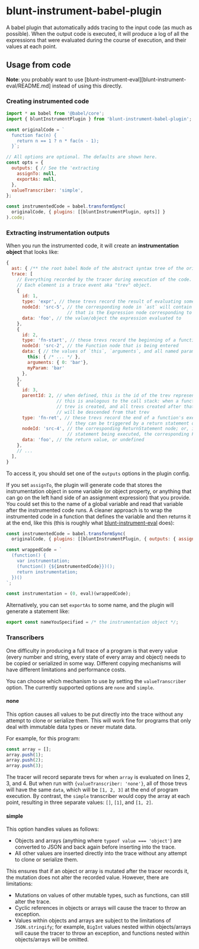 # blunt-instrument-babel-plugin

A babel plugin that automatically adds tracing to the input code (as much as possible).
When the output code is executed, it will produce a log of all the expressions that were evaluated during the course of execution, and their values at each point.

## Usage from code

**Note**: you probably want to use [blunt-instrument-eval][blunt-instrument-eval/README.md] instead of using this directly.

### Creating instrumented code

```javascript
import * as babel from '@babel/core';
import { bluntInstrumentPlugin } from 'blunt-instrument-babel-plugin';

const originalCode = `
  function fac(n) {
    return n == 1 ? n * fac(n - 1);
  }`;

// All options are optional. The defaults are shown here.
const opts = {
  outputs: { // See the 'extracting
    assignTo: null,
    exportAs: null,
  },
  valueTranscriber: 'simple',
};

const instrumentedCode = babel.transformSync(
  originalCode, { plugins: [[bluntInstrumentPlugin, opts]] }
).code;
```

### Extracting instrumentation outputs

When you run the instrumented code, it will create an **instrumentation object** that looks like:

```javascript
{
  ast: { /** the root babel Node of the abstract syntax tree of the original code */ },
  trace: [
    // Everything recorded by the tracer during execution of the code.
    // Each element is a trace event aka "trev" object.
    {
      id: 1,
      type: 'expr', // these trevs record the result of evaluating some expression
      nodeId: 'src-5', // the corresponding node in `ast` will contain a field `extra.biNodeId` that matches this;
                       // that is the Expression node corresponding to the expression that was evaluated
      data: 'foo', // the value/object the expression evaluated to
    },
    {
      id: 2,
      type: 'fn-start', // these trevs record the beginning of a function's execution
      nodeId: 'src-2', // the Function node that is being entered
      data: { // the values of `this`, `arguments`, and all named parameters, at the beginning of the function's execution
        this: { /* ... */ },
        arguments: { 0: 'bar'},
        myParam: 'bar'
      },
    },
    {
      id: 3,
      parentId: 2, // when defined, this is the id of the trev representing the enclosing context.
                   // this is analogous to the call stack: when a function is called, an fn-start
                   // trev is created, and all trevs created after that until the function returns
                   // will be descended from that trev
      type: 'fn-ret', // these trevs record the end of a function's execution
                       // they can be triggered by a return statement or after the last statement in a function executes
      nodeId: 'src-4', // the corresponding ReturnStatement node; or, if the end of the function was reached without a return
                       // statement being executed, the corresponding Function node
      data: 'foo', // the return value, or undefined
    },
    // ...
  ],
}
```

To access it, you should set one of the `outputs` options in the plugin config.

If you set `assignTo`, the plugin will generate code that stores the instrumentation object in some variable (or object property, or anything that can go on the left hand side of an assignment expression) that you provide.
You could set this to the name of a global variable and read that variable after the instrumented code runs.
A cleaner approach is to wrap the instrumented code in a function that defines the variable and then returns it at the end, like this (this is roughly what [blunt-instrument-eval][blunt-instrument-eval] does):

```javascript
const instrumentedCode = babel.transformSync(
  originalCode, { plugins: [[bluntInstrumentPlugin, { outputs: { assignTo: 'instrumentation' }}]]});

const wrappedCode = `
  (function() {
    var instrumentation;
    (function() {${instrumentedCode}})();
    return instrumentation;
  })()
`;

const instrumentation = (0, eval)(wrappedCode);
```

Alternatively, you can set `exportAs` to some name, and the plugin will generate a statement like:

```javascript
export const nameYouSpecified = /* the instrumentation object */;
```

### Transcribers

One difficulty in producing a full trace of a program is that every value (every number and string, every state of every array and object) needs to be copied or serialized in some way.
Different copying mechanisms will have different limitations and performance costs.

You can choose which mechanism to use by setting the `valueTranscriber` option.
The currently supported options are `none` and `simple`.

#### none

This option causes all values to be put directly into the trace without any attempt to clone or serialize them.
This will work fine for programs that only deal with immutable data types or never mutate data.

For example, for this program:

```javascript
const array = [];
array.push(1);
array.push(2);
array.push(3);
```

The tracer will record separate trevs for when `array` is evaluated on lines 2, 3, and 4.
But when run with `{valueTranscriber: 'none'}`, all of those trevs will have the same `data`, which will be `[1, 2, 3]` at the end of program execution.
By contrast, the `simple` transcriber would copy the array at each point, resulting in three separate values: `[]`, `[1]`, and `[1, 2]`.

#### simple

This option handles values as follows:

- Objects and arrays (anything where `typeof value === 'object'`) are converted to JSON and back again before inserting into the trace.
- All other values are inserted directly into the trace without any attempt to clone or serialize them.

This ensures that if an object or array is mutated after the tracer records it, the mutation does not alter the recorded value.
However, there are limitations:

- Mutations on values of other mutable types, such as functions, can still alter the trace.
- Cyclic references in objects or arrays will cause the tracer to throw an exception.
- Values within objects and arrays are subject to the limitations of `JSON.stringify`; for example, `BigInt` values nested within objects/arrays will cause the tracer to throw an exception, and functions nested within objects/arrays will be omitted.

[blunt-instrument-eval]: ../blunt-instrument-eval/README.md
